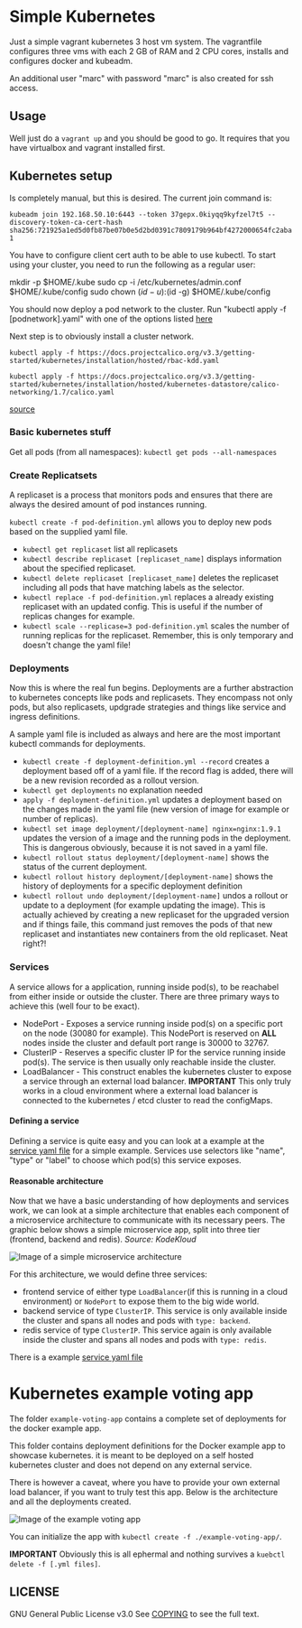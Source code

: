 # Simple Kubernetes

Just a simple vagrant kubernetes 3 host vm system. The vagrantfile configures three vms with each 2 GB of RAM and 2 CPU cores, installs and configures docker and kubeadm.

An additional user "marc" with password "marc" is also created for ssh access.

## Usage

Well just do a ```vagrant up``` and you should be good to go. It requires that you have virtualbox and vagrant installed first.

## Kubernetes setup

Is completely manual, but this is desired.
The current join command is:

```kubeadm join 192.168.50.10:6443 --token 37gepx.0kiyqq9kyfzel7t5 --discovery-token-ca-cert-hash sha256:721925a1ed5d0fb87be07b0e5d2bd0391c7809179b964bf4272000654fc2aba1```

You have to configure client cert auth to be able to use kubectl.
To start using your cluster, you need to run the following as a regular user:

  mkdir -p $HOME/.kube
  sudo cp -i /etc/kubernetes/admin.conf $HOME/.kube/config
  sudo chown $(id -u):$(id -g) $HOME/.kube/config

You should now deploy a pod network to the cluster.
Run "kubectl apply -f [podnetwork].yaml" with one of the options listed [here](https://kubernetes.io/docs/concepts/cluster-administration/addons/)

Next step is to obviously install a cluster network.

```kubectl apply -f https://docs.projectcalico.org/v3.3/getting-started/kubernetes/installation/hosted/rbac-kdd.yaml```

```kubectl apply -f https://docs.projectcalico.org/v3.3/getting-started/kubernetes/installation/hosted/kubernetes-datastore/calico-networking/1.7/calico.yaml```

[source](https://kubernetes.io/docs/setup/independent/create-cluster-kubeadm/#instructions)

### Basic kubernetes stuff

Get all pods (from all namespaces): ```kubectl get pods --all-namespaces```

### Create Replicatsets

A replicaset is a process that monitors pods and ensures that there are always the desired amount of pod instances running.

```kubectl create -f pod-definition.yml``` allows you to deploy new pods based on the supplied yaml file.

- ```kubectl get replicaset``` list all replicasets
- ```kubectl describe replicaset [replicaset_name]``` displays information about the specified replicaset.
- ```kubectl delete replicaset [replicaset_name]``` deletes the replicaset including all pods that have matching labels as the selector.
- ```kubectl replace -f pod-definition.yml``` replaces a already existing replicaset with an updated config. This is useful if the number of replicas changes for example.
- ```kubectl scale --replicase=3 pod-definition.yml``` scales the number of running replicas for the replicaset. Remember, this is only temporary and doesn't change the yaml file!

### Deployments

Now this is where the real fun begins. Deployments are a further abstraction to kubernetes concepts like pods and replicasets. They encompass not only pods, but also replicasets, updgrade strategies and things like service and ingress definitions.

A sample yaml file is included as always and here are the most important kubectl commands for deployments.

- ```kubectl create -f deployment-definition.yml --record``` creates a deployment based off of a yaml file. If the record flag is added, there will be a new revision recorded as a rollout version.
- ```kubectl get deployments``` no explanation needed
- ```apply -f deployment-definition.yml``` updates a deployment based on the changes made in the yaml file (new version of image for example or number of replicas).
- ```kubectl set image deployment/[deployment-name] nginx=nginx:1.9.1``` updates the version of a image and the running pods in the deployment. This is dangerous obviously, because it is not saved in a yaml file.
- ```kubectl rollout status deployment/[deployment-name]``` shows the status of the current deployment.
- ```kubectl rollout history deployment/[deployment-name]``` shows the history of deployments for a specific deployment definition
- ```kubectl rollout undo deployment/[deployment-name]``` undos a rollout or update to a deployment (for example updating the image). This is actually achieved by creating a new replicaset for the upgraded version and if things faile, this command just removes the pods of that new replicaset and instantiates new containers from the old replicaset. Neat right?!

### Services

A service allows for a application, running inside pod(s), to be reachabel from either inside or outside the cluster. There are three primary ways to achieve this (well four to be exact).

- NodePort - Exposes a service running inside pod(s) on a specific port on the node (30080 for example). This NodePort is reserved on **ALL** nodes inside the cluster and default port range is 30000 to 32767.
- ClusterIP - Reserves a specific cluster IP for the service running inside pod(s). The service is then usually only reachable inside the cluster.
- LoadBalancer - This construct enables the kubernetes cluster to expose a service through an external load balancer. **IMPORTANT** This only truly works in a cloud environment where a external load balancer is connected to the kubernetes / etcd cluster to read the configMaps.

#### Defining a service

Defining a service is quite easy and you can look at a example at the [service yaml file](demo-yaml-files/service/service-definition.yml) for a simple example. Services use selectors like "name", "type" or "label" to choose which pod(s) this service exposes.

#### Reasonable architecture

Now that we have a basic understanding of how deployments and services work, we can look at a simple architecture that enables each component of a microservice architecture to communicate with its necessary peers. The graphic below shows a simple microservice app, split into three tier (frontend, backend and redis). *Source: KodeKloud*

![Image of a simple microservice architecture](resources/images/simple-architecture.PNG)

For this architecture, we would define three services:

- frontend service of either type ```LoadBalancer```(if this is running in a cloud environment) or ```NodePort``` to expose them to the big wide world.
- backend service of type ```ClusterIP```. This service is only available inside the cluster and spans all nodes and pods with ```type: backend```.
- redis service of type ```ClusterIP```. This service again is only available inside the cluster and spans all nodes and pods with ```type: redis```.

There is a example [service yaml file](demo-yaml-files/service/simple-microserviceapp.yml)

# Kubernetes example voting app

The folder ```example-voting-app``` contains a complete set of deployments for the docker example app.

This folder contains deployment definitions for the Docker example app to showcase kubernetes.
it is meant to be deployed on a self hosted kubernetes cluster and does not depend on any external service.

There is however a caveat, where you have to provide your own external load balancer, if you want to truly test this app.
Below is the architecture and all the deployments created.

![Image of the example voting app](/resources/images/example-voting-app-architecture.png)

You can initialize the app with ```kubectl create -f ./example-voting-app/```.

**IMPORTANT** Obviously this is all ephermal and nothing survives a ```kuebctl delete -f [.yml files]```.

## LICENSE

GNU General Public License v3.0
See [COPYING](COPYING) to see the full text.
